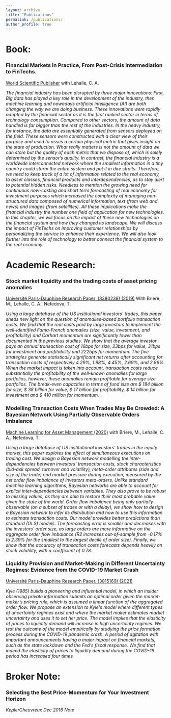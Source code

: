```yaml
---
layout: archive
title: "Publications"
permalink: /publications/
author_profile: true
---
```



Book:
======

### Financial Markets in Practice, From Post-Crisis Intermediation to FinTechs.
[World Scientific Publisher](https://worldscientific.com/worldscibooks/10.1142/12731#t=aboutBook)
with Lehalle, C. A.

<img align="right" width="3(0" height="400" src="https://github.com/amineraboun/amineraboun.github.io/raw/master/images/Mybook_cover.jfif/350/400">

*The financial industry has been disrupted by three major innovations: First, Big data has played a key role in the development of the industry, then machine learning and nowadays artificial intelligence (AI) are both changing the way we are doing business. These innovations were rapidly adopted by the financial sector as it is the first ranked sector in terms of technology consumption. Compared to other sectors, the amount of data handled is far bigger than the rest of the industries. In the heavy industry, for instance, the data are essentially generated from sensors deployed on the field. These sensors were constructed with a clear view of their purpose and used to asses a certain physical metric that gives insight on the state of production. What really matters is not the amount of data we can store but the quality of each metric that we dispose of, which is solely determined by the sensor’s quality. In contrast, the financial industry is a worldwide interconnected network where the smallest information in a tiny country could storm the entire system and put it in dire straits. Therefore, we need to keep track of a lot of information related to the real economy, to asset classes, financial products and interdependencies, as to stay alert to potential hidden risks. Needless to mention the growing need for continuous now-casting and short term forecasting of real economy for investment purposes which increased the complexity of managing non-structured data composed of numerical information, text (from web and news) and images (from satellites). All these implications make the financial industry the number one field of application for new technologies. In this chapter, we will focus on the impact of these new technologies on the financial system and how they changed its landscape. We will discuss the impact of FinTechs on improving customer relationships by personalizing the service to enhance their experience. We will also look further into the role of technology to better connect the financial system to the real economy.*



Academic Research:
======

### Stock market liquidity and the trading costs of asset pricing anomalies
[Université Paris-Dauphine Research Paper, (3380239) (2019)](https://papers.ssrn.com/sol3/papers.cfm?abstract_id=3380239)
With Briere, M., Lehalle, C. A., Nefedova, T.

*Using a large database of the US institutional investors' trades, this paper sheds new light on the question of anomalies-based portfolio transaction costs. We find that the real costs paid by large investors to implement the well-identified Fama-French anomalies (size, value, investment, and profitability) and Carhart momentum are significantly lower than documented in the previous studies. We show that the average investor pays an annual transaction cost of 16bps for size, 23bps for value, 31bps for investment and profitability and 222bps for momentum. The five strategies generate statistically significant net returns after accounting for transaction costs of respectively 4.29%, 1.98%, 4.45%, 2.69%, and 2.86%. When the market impact is taken into account, transaction costs reduce substantially the profitability of the well-known anomalies for large portfolios, however, these anomalies remain profitable for average size portfolios. The break-even capacities in terms of fund size are $ 184 billion for size, $ 38 billion for value, $ 17 billion for profitability, $ 14 billion for investment and $ 410 million for momentum.* 


### Modelling Transaction Costs When Trades May Be Crowded: A Bayesian Network Using Partially Observable Orders Imbalance
[Machine Learning for Asset Management (2020)](https://papers.ssrn.com/sol3/papers.cfm?abstract_id=3420665)
with Briere, M., Lehalle, C. A., Nefedova, T.

*Using a large database of US institutional investors’ trades in the equity market, this paper explores the effect of simultaneous executions on trading cost. We design a Bayesian network modelling the inter-dependencies between investors’ transaction costs, stock characteristics (bid-ask spread, turnover and volatility), meta-order attributes (side and size of the trade) and market pressure during execution, measured by the net order flow imbalance of investors meta-orders. Unlike standard machine learning algorithms, Bayesian networks are able to account for explicit inter-dependencies between variables. They also prove to be robust to missing values, as they are able to restore their most probable value given the state of the world. Order flow imbalance being only partially observable (on a subset of trades or with a delay), we show how to design a Bayesian network to infer its distribution and how to use this information to estimate transaction costs. Our model provides better predictions than standard (OLS) models. The forecasting error is smaller and decreases with the investors' order size, as large orders are more informative on the aggregate order flow imbalance (R2 increases out-of-sample from -0.17% to 2.39% for the smallest to the largest decile of order size). Finally, we show that the accuracy of transaction costs forecasts depends heavily on stock volatility, with a coefficient of 0.78.*


### Liquidity Provision and Market-Making in Different Uncertainty Regimes: Evidence from the COVID-19 Market Crash
[Université Paris-Dauphine Research Paper, (3815169) (2021)](https://papers.ssrn.com/sol3/papers.cfm?abstract_id=3815169)

*Kyle (1985) builds a pioneering and influential model, in which an insider observing private information submits an optimal order given the market-maker’s pricing rule, which is assumed a linear function of the aggregated order flow. We propose an extension to Kyle's model where different types of uncertainty regimes exist and where the market maker estimates market uncertainty and uses it to set her price. The model implies that the elasticity of prices to liquidity demand will increase in high uncertainty regimes. We test the outcome of the model empirically by studying the price formation process during the COVID-19 pandemic crash. A period of agitation with important announcements having a major impact on financial markets, such as the state lockdown and the Fed's fiscal response. We find that indeed the elasticity of prices to liquidity demand during the COVID-19 period has increased four times.*




Broker Note:
======

### Selecting the Best Price-Momentum for Your Investment Horizon
*KeplerCheuvreux Dec 2016 Note*
